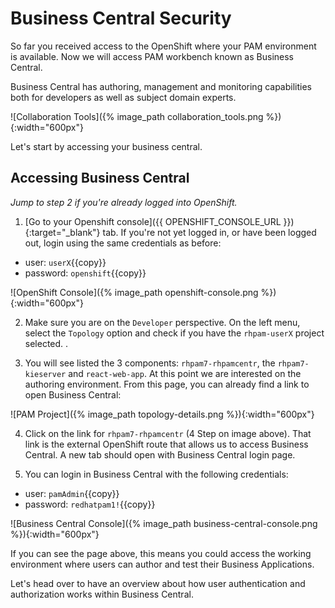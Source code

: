 #  Business Central Security

So far you received access to the OpenShift where your PAM environment is available. Now we will access PAM workbench known as Business Central.

Business Central has authoring, management and monitoring capabilities both for developers as well as subject domain experts.

![Collaboration Tools]({% image_path collaboration_tools.png %}){:width="600px"}

Let's start by accessing your business central.

## Accessing Business Central

_Jump to step 2 if you're already logged into OpenShift._

1. [Go to your Openshift console]({{ OPENSHIFT_CONSOLE_URL }}){:target="_blank"} tab.  If you're not yet logged in, or have been logged out, login using the same credentials as before:

- user: `userX`{{copy}}
- password: `openshift`{{copy}}

![OpenShift Console]({% image_path openshift-console.png %}){:width="600px"}

2. Make sure you are on the `Developer` perspective. On the left menu, select the `Topology` option and check if you have the `rhpam-userX` project selected. .

3. You will see listed the 3 components: `rhpam7-rhpamcentr`, the `rhpam7-kieserver` and `react-web-app`.
At this point we are interested on the authoring environment. From this page, you can already find a link to open Business Central:

![PAM Project]({% image_path topology-details.png %}){:width="600px"}

4. Click on the link for `rhpam7-rhpamcentr` (4 Step on image above). That link is the external OpenShift route that allows us to access Business Central. A new tab should open with Business Central login page.

5. You can login in Business Central with the following credentials:

 - user: `pamAdmin`{{copy}}
 - password: `redhatpam1!`{{copy}}

![Business Central Console]({% image_path business-central-console.png %}){:width="600px"}

If you can see the page above, this means you could access the working environment where users can author and test their Business Applications.

Let's head over to have an overview about how user authentication and authorization works within Business Central.
